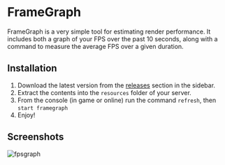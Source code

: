 # FrameGraph
FrameGraph is a very simple tool for estimating render performance. It includes both a graph of your FPS over the past 10 seconds, along with a command to measure the average FPS over a given duration.

## Installation
1. Download the latest version from the [releases](https://github.com/Scaarus/FiveM-FrameGraph/releases) section in the sidebar.
2. Extract the contents into the `resources` folder of your server.
3. From the console (in game or online) run the command `refresh`, then `start framegraph`
4. Enjoy!

## Screenshots
![fpsgraph](https://user-images.githubusercontent.com/12842295/174222553-2d09f53f-d315-4785-916f-7763d13f9da3.png)
